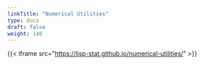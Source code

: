 ```yaml
---
linkTitle: "Numerical Utilities"
type: docs
draft: false
weight: 140
---
```


{{< iframe src="https://lisp-stat.github.io/numerical-utilities/" >}}

